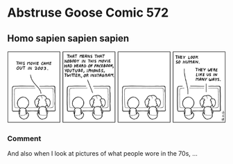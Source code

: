 # Abstruse Goose Comic 572
## Homo sapien sapien sapien

![image](comics/evolution_happens_so_fast_nowadays.png)
### Comment
And also when I look at pictures of what people wore in the 70s, ...
